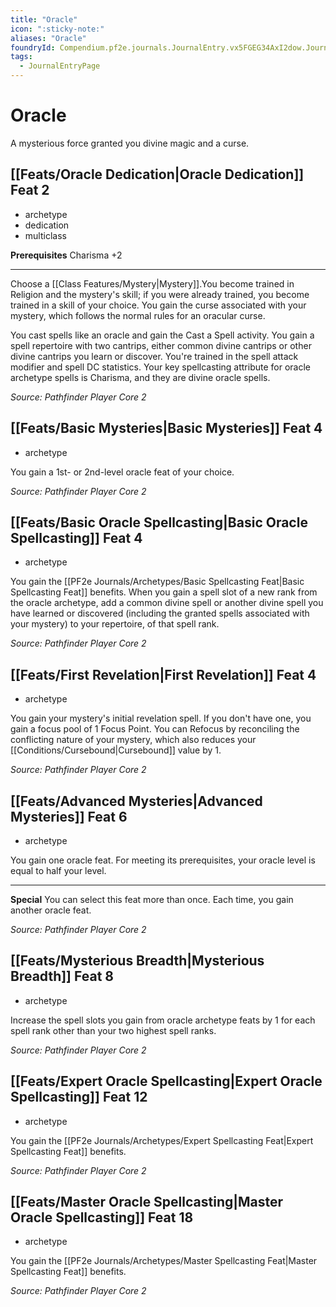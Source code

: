 ```yaml
---
title: "Oracle"
icon: ":sticky-note:"
aliases: "Oracle"
foundryId: Compendium.pf2e.journals.JournalEntry.vx5FGEG34AxI2dow.JournalEntryPage.ngVnNmi1Qke3lTy0
tags:
  - JournalEntryPage
---
```


# Oracle
A mysterious force granted you divine magic and a curse.

## [[Feats/Oracle Dedication|Oracle Dedication]] Feat 2

*   archetype
*   dedication
*   multiclass

**Prerequisites** Charisma +2

* * *

Choose a [[Class Features/Mystery|Mystery]].You become trained in Religion and the mystery's skill; if you were already trained, you become trained in a skill of your choice. You gain the curse associated with your mystery, which follows the normal rules for an oracular curse.

You cast spells like an oracle and gain the Cast a Spell activity. You gain a spell repertoire with two cantrips, either common divine cantrips or other divine cantrips you learn or discover. You're trained in the spell attack modifier and spell DC statistics. Your key spellcasting attribute for oracle archetype spells is Charisma, and they are divine oracle spells.

_Source: Pathfinder Player Core 2_

## [[Feats/Basic Mysteries|Basic Mysteries]] Feat 4

*   archetype

You gain a 1st- or 2nd-level oracle feat of your choice.

_Source: Pathfinder Player Core 2_

## [[Feats/Basic Oracle Spellcasting|Basic Oracle Spellcasting]] Feat 4

*   archetype

You gain the [[PF2e Journals/Archetypes/Basic Spellcasting Feat|Basic Spellcasting Feat]] benefits. When you gain a spell slot of a new rank from the oracle archetype, add a common divine spell or another divine spell you have learned or discovered (including the granted spells associated with your mystery) to your repertoire, of that spell rank.

_Source: Pathfinder Player Core 2_

## [[Feats/First Revelation|First Revelation]] Feat 4

*   archetype

You gain your mystery's initial revelation spell. If you don't have one, you gain a focus pool of 1 Focus Point. You can Refocus by reconciling the conflicting nature of your mystery, which also reduces your [[Conditions/Cursebound|Cursebound]] value by 1.

_Source: Pathfinder Player Core 2_

## [[Feats/Advanced Mysteries|Advanced Mysteries]] Feat 6

*   archetype

You gain one oracle feat. For meeting its prerequisites, your oracle level is equal to half your level.

* * *

**Special** You can select this feat more than once. Each time, you gain another oracle feat.

_Source: Pathfinder Player Core 2_

## [[Feats/Mysterious Breadth|Mysterious Breadth]] Feat 8

*   archetype

Increase the spell slots you gain from oracle archetype feats by 1 for each spell rank other than your two highest spell ranks.

_Source: Pathfinder Player Core 2_

## [[Feats/Expert Oracle Spellcasting|Expert Oracle Spellcasting]] Feat 12

*   archetype

You gain the [[PF2e Journals/Archetypes/Expert Spellcasting Feat|Expert Spellcasting Feat]] benefits.

_Source: Pathfinder Player Core 2_

## [[Feats/Master Oracle Spellcasting|Master Oracle Spellcasting]] Feat 18

*   archetype

You gain the [[PF2e Journals/Archetypes/Master Spellcasting Feat|Master Spellcasting Feat]] benefits.

_Source: Pathfinder Player Core 2_